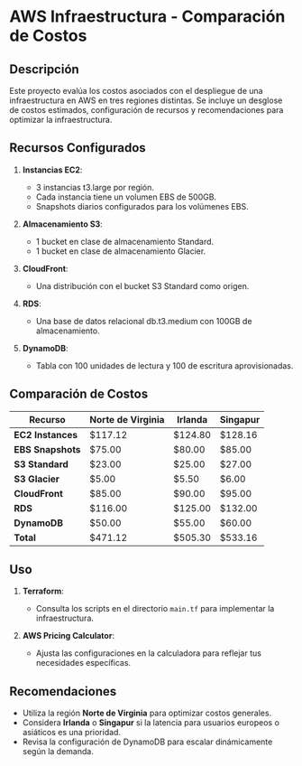 # AWS Infraestructura - Comparación de Costos

## Descripción
Este proyecto evalúa los costos asociados con el despliegue de una infraestructura en AWS en tres regiones distintas. Se incluye un desglose de costos estimados, configuración de recursos y recomendaciones para optimizar la infraestructura.

## Recursos Configurados

1. **Instancias EC2**:
   - 3 instancias t3.large por región.
   - Cada instancia tiene un volumen EBS de 500GB.
   - Snapshots diarios configurados para los volúmenes EBS.

2. **Almacenamiento S3**:
   - 1 bucket en clase de almacenamiento Standard.
   - 1 bucket en clase de almacenamiento Glacier.

3. **CloudFront**:
   - Una distribución con el bucket S3 Standard como origen.

4. **RDS**:
   - Una base de datos relacional db.t3.medium con 100GB de almacenamiento.

5. **DynamoDB**:
   - Tabla con 100 unidades de lectura y 100 de escritura aprovisionadas.

## Comparación de Costos
| Recurso           | Norte de Virginia | Irlanda        | Singapur       |
|-------------------|-------------------|----------------|----------------|
| **EC2 Instances** | $117.12          | $124.80        | $128.16        |
| **EBS Snapshots** | $75.00           | $80.00         | $85.00         |
| **S3 Standard**   | $23.00           | $25.00         | $27.00         |
| **S3 Glacier**    | $5.00            | $5.50          | $6.00          |
| **CloudFront**    | $85.00           | $90.00         | $95.00         |
| **RDS**           | $116.00          | $125.00        | $132.00        |
| **DynamoDB**      | $50.00           | $55.00         | $60.00         |
| **Total**         | $471.12          | $505.30        | $533.16        |

## Uso

1. **Terraform**:
   - Consulta los scripts en el directorio `main.tf` para implementar la infraestructura.

2. **AWS Pricing Calculator**:
   - Ajusta las configuraciones en la calculadora para reflejar tus necesidades específicas.

## Recomendaciones

- Utiliza la región **Norte de Virginia** para optimizar costos generales.
- Considera **Irlanda** o **Singapur** si la latencia para usuarios europeos o asiáticos es una prioridad.
- Revisa la configuración de DynamoDB para escalar dinámicamente según la demanda.
